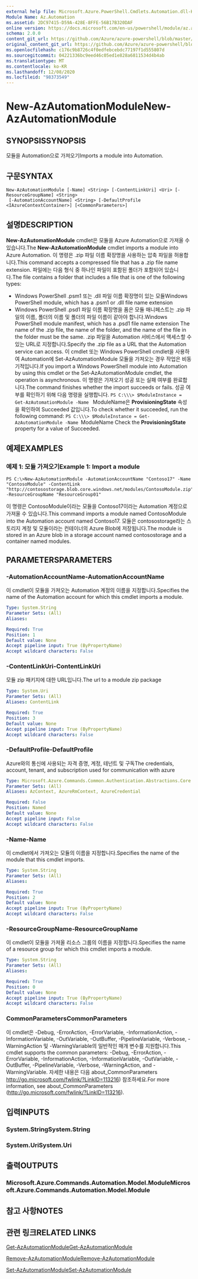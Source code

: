 ```yaml
---
external help file: Microsoft.Azure.PowerShell.Cmdlets.Automation.dll-Help.xml
Module Name: Az.Automation
ms.assetid: 2DC97415-D59A-428E-8FFE-56B17B320DAF
online version: https://docs.microsoft.com/en-us/powershell/module/az.automation/new-azautomationmodule
schema: 2.0.0
content_git_url: https://github.com/Azure/azure-powershell/blob/master/src/Automation/Automation/help/New-AzAutomationModule.md
original_content_git_url: https://github.com/Azure/azure-powershell/blob/master/src/Automation/Automation/help/New-AzAutomationModule.md
ms.openlocfilehash: c176c9b8726c4f0edfebcebdc77197f1d555807d
ms.sourcegitcommit: 04221336bc9eed46c05ed1e828a6811534d4b4ab
ms.translationtype: MT
ms.contentlocale: ko-KR
ms.lasthandoff: 12/08/2020
ms.locfileid: "98373549"
---
```

# <span data-ttu-id="fcbca-101">New-AzAutomationModule</span><span class="sxs-lookup"><span data-stu-id="fcbca-101">New-AzAutomationModule</span></span>

## <span data-ttu-id="fcbca-102">SYNOPSIS</span><span class="sxs-lookup"><span data-stu-id="fcbca-102">SYNOPSIS</span></span>
<span data-ttu-id="fcbca-103">모듈을 Automation으로 가져오기</span><span class="sxs-lookup"><span data-stu-id="fcbca-103">Imports a module into Automation.</span></span>

## <span data-ttu-id="fcbca-104">구문</span><span class="sxs-lookup"><span data-stu-id="fcbca-104">SYNTAX</span></span>

```
New-AzAutomationModule [-Name] <String> [-ContentLinkUri] <Uri> [-ResourceGroupName] <String>
 [-AutomationAccountName] <String> [-DefaultProfile <IAzureContextContainer>] [<CommonParameters>]
```

## <span data-ttu-id="fcbca-105">설명</span><span class="sxs-lookup"><span data-stu-id="fcbca-105">DESCRIPTION</span></span>
<span data-ttu-id="fcbca-106">**New-AzAutomationModule** cmdlet은 모듈을 Azure Automation으로 가져올 수 있습니다.</span><span class="sxs-lookup"><span data-stu-id="fcbca-106">The **New-AzAutomationModule** cmdlet imports a module into Azure Automation.</span></span>
<span data-ttu-id="fcbca-107">이 명령은 .zip 파일 이름 확장명을 사용하는 압축 파일을 허용합니다.</span><span class="sxs-lookup"><span data-stu-id="fcbca-107">This command accepts a compressed file that has a .zip file name extension.</span></span>
<span data-ttu-id="fcbca-108">파일에는 다음 형식 중 하나인 파일이 포함된 폴더가 포함되어 있습니다.</span><span class="sxs-lookup"><span data-stu-id="fcbca-108">The file contains a folder that includes a file that is one of the following types:</span></span> 
- <span data-ttu-id="fcbca-109">Windows PowerShell .psm1 또는 .dll 파일 이름 확장명이 있는 모듈</span><span class="sxs-lookup"><span data-stu-id="fcbca-109">Windows PowerShell module, which has a .psm1 or .dll file name extension</span></span> 
- <span data-ttu-id="fcbca-110">Windows PowerShell .psd1 파일 이름 확장명을 품은 모듈 매니페스트는 .zip 파일의 이름, 폴더의 이름 및 폴더의 파일 이름이 같아야 합니다.</span><span class="sxs-lookup"><span data-stu-id="fcbca-110">Windows PowerShell module manifest, which has a .psd1 file name extension The name of the .zip file, the name of the folder, and the name of the file in the folder must be the same.</span></span>
<span data-ttu-id="fcbca-111">.zip 파일을 Automation 서비스에서 액세스할 수 있는 URL로 지정합니다.</span><span class="sxs-lookup"><span data-stu-id="fcbca-111">Specify the .zip file as a URL that the Automation service can access.</span></span>
<span data-ttu-id="fcbca-112">이 cmdlet 또는 Windows PowerShell cmdlet을 사용하여 Automation에 Set-AzAutomationModule 모듈을 가져오는 경우 작업은 비동기적입니다.</span><span class="sxs-lookup"><span data-stu-id="fcbca-112">If you import a Windows PowerShell module into Automation by using this cmdlet or the Set-AzAutomationModule cmdlet, the operation is asynchronous.</span></span>
<span data-ttu-id="fcbca-113">이 명령은 가져오기 성공 또는 실패 여부를 완료합니다.</span><span class="sxs-lookup"><span data-stu-id="fcbca-113">The command finishes whether the import succeeds or fails.</span></span>
<span data-ttu-id="fcbca-114">성공 여부를 확인하기 위해 다음 명령을 실행합니다. `PS C:\\\> $ModuleInstance = Get-AzAutomationModule -Name ` ModuleName은 **ProvisioningState** 속성을 확인하여 Succeeded 값입니다.</span><span class="sxs-lookup"><span data-stu-id="fcbca-114">To check whether it succeeded, run the following command: `PS C:\\\> $ModuleInstance = Get-AzAutomationModule -Name `ModuleName Check the **ProvisioningState** property for a value of Succeeded.</span></span>

## <span data-ttu-id="fcbca-115">예제</span><span class="sxs-lookup"><span data-stu-id="fcbca-115">EXAMPLES</span></span>

### <span data-ttu-id="fcbca-116">예제 1: 모듈 가져오기</span><span class="sxs-lookup"><span data-stu-id="fcbca-116">Example 1: Import a module</span></span>
```
PS C:\>New-AzAutomationModule -AutomationAccountName "Contoso17" -Name "ContosoModule" -ContentLink "http://contosostorage.blob.core.windows.net/modules/ContosoModule.zip" -ResourceGroupName "ResourceGroup01"
```

<span data-ttu-id="fcbca-117">이 명령은 ContosoModule이라는 모듈을 Contoso17이라는 Automation 계정으로 가져올 수 있습니다.</span><span class="sxs-lookup"><span data-stu-id="fcbca-117">This command imports a module named ContosoModule into the Automation account named Contoso17.</span></span>
<span data-ttu-id="fcbca-118">모듈은 contosostorage라는 스토리지 계정 및 모듈이라는 컨테이너의 Azure Blob에 저장됩니다.</span><span class="sxs-lookup"><span data-stu-id="fcbca-118">The module is stored in an Azure blob in a storage account named contosostorage and a container named modules.</span></span>

## <span data-ttu-id="fcbca-119">PARAMETERS</span><span class="sxs-lookup"><span data-stu-id="fcbca-119">PARAMETERS</span></span>

### <span data-ttu-id="fcbca-120">-AutomationAccountName</span><span class="sxs-lookup"><span data-stu-id="fcbca-120">-AutomationAccountName</span></span>
<span data-ttu-id="fcbca-121">이 cmdlet이 모듈을 가져오는 Automation 계정의 이름을 지정합니다.</span><span class="sxs-lookup"><span data-stu-id="fcbca-121">Specifies the name of the Automation account for which this cmdlet imports a module.</span></span>

```yaml
Type: System.String
Parameter Sets: (All)
Aliases:

Required: True
Position: 1
Default value: None
Accept pipeline input: True (ByPropertyName)
Accept wildcard characters: False
```

### <span data-ttu-id="fcbca-122">-ContentLinkUri</span><span class="sxs-lookup"><span data-stu-id="fcbca-122">-ContentLinkUri</span></span>
<span data-ttu-id="fcbca-123">모듈 zip 패키지에 대한 URL입니다.</span><span class="sxs-lookup"><span data-stu-id="fcbca-123">The url to a module zip package</span></span>

```yaml
Type: System.Uri
Parameter Sets: (All)
Aliases: ContentLink

Required: True
Position: 3
Default value: None
Accept pipeline input: True (ByPropertyName)
Accept wildcard characters: False
```

### <span data-ttu-id="fcbca-124">-DefaultProfile</span><span class="sxs-lookup"><span data-stu-id="fcbca-124">-DefaultProfile</span></span>
<span data-ttu-id="fcbca-125">Azure와의 통신에 사용되는 자격 증명, 계정, 테넌트 및 구독</span><span class="sxs-lookup"><span data-stu-id="fcbca-125">The credentials, account, tenant, and subscription used for communication with azure</span></span>

```yaml
Type: Microsoft.Azure.Commands.Common.Authentication.Abstractions.Core.IAzureContextContainer
Parameter Sets: (All)
Aliases: AzContext, AzureRmContext, AzureCredential

Required: False
Position: Named
Default value: None
Accept pipeline input: False
Accept wildcard characters: False
```

### <span data-ttu-id="fcbca-126">-Name</span><span class="sxs-lookup"><span data-stu-id="fcbca-126">-Name</span></span>
<span data-ttu-id="fcbca-127">이 cmdlet에서 가져오는 모듈의 이름을 지정합니다.</span><span class="sxs-lookup"><span data-stu-id="fcbca-127">Specifies the name of the module that this cmdlet imports.</span></span>

```yaml
Type: System.String
Parameter Sets: (All)
Aliases:

Required: True
Position: 2
Default value: None
Accept pipeline input: True (ByPropertyName)
Accept wildcard characters: False
```

### <span data-ttu-id="fcbca-128">-ResourceGroupName</span><span class="sxs-lookup"><span data-stu-id="fcbca-128">-ResourceGroupName</span></span>
<span data-ttu-id="fcbca-129">이 cmdlet이 모듈을 가져올 리소스 그룹의 이름을 지정합니다.</span><span class="sxs-lookup"><span data-stu-id="fcbca-129">Specifies the name of a resource group for which this cmdlet imports a module.</span></span>

```yaml
Type: System.String
Parameter Sets: (All)
Aliases:

Required: True
Position: 0
Default value: None
Accept pipeline input: True (ByPropertyName)
Accept wildcard characters: False
```

### <span data-ttu-id="fcbca-130">CommonParameters</span><span class="sxs-lookup"><span data-stu-id="fcbca-130">CommonParameters</span></span>
<span data-ttu-id="fcbca-131">이 cmdlet은 -Debug, -ErrorAction, -ErrorVariable, -InformationAction, -InformationVariable, -OutVariable, -OutBuffer, -PipelineVariable, -Verbose, -WarningAction 및 -WarningVariable의 일반적인 매개 변수를 지원합니다.</span><span class="sxs-lookup"><span data-stu-id="fcbca-131">This cmdlet supports the common parameters: -Debug, -ErrorAction, -ErrorVariable, -InformationAction, -InformationVariable, -OutVariable, -OutBuffer, -PipelineVariable, -Verbose, -WarningAction, and -WarningVariable.</span></span> <span data-ttu-id="fcbca-132">자세한 내용은 다음 about_CommonParameters http://go.microsoft.com/fwlink/?LinkID=113216) 참조하세요.</span><span class="sxs-lookup"><span data-stu-id="fcbca-132">For more information, see about_CommonParameters (http://go.microsoft.com/fwlink/?LinkID=113216).</span></span>

## <span data-ttu-id="fcbca-133">입력</span><span class="sxs-lookup"><span data-stu-id="fcbca-133">INPUTS</span></span>

### <span data-ttu-id="fcbca-134">System.String</span><span class="sxs-lookup"><span data-stu-id="fcbca-134">System.String</span></span>

### <span data-ttu-id="fcbca-135">System.Uri</span><span class="sxs-lookup"><span data-stu-id="fcbca-135">System.Uri</span></span>

## <span data-ttu-id="fcbca-136">출력</span><span class="sxs-lookup"><span data-stu-id="fcbca-136">OUTPUTS</span></span>

### <span data-ttu-id="fcbca-137">Microsoft.Azure.Commands.Automation.Model.Module</span><span class="sxs-lookup"><span data-stu-id="fcbca-137">Microsoft.Azure.Commands.Automation.Model.Module</span></span>

## <span data-ttu-id="fcbca-138">참고 사항</span><span class="sxs-lookup"><span data-stu-id="fcbca-138">NOTES</span></span>

## <span data-ttu-id="fcbca-139">관련 링크</span><span class="sxs-lookup"><span data-stu-id="fcbca-139">RELATED LINKS</span></span>

[<span data-ttu-id="fcbca-140">Get-AzAutomationModule</span><span class="sxs-lookup"><span data-stu-id="fcbca-140">Get-AzAutomationModule</span></span>](./Get-AzAutomationModule.md)

[<span data-ttu-id="fcbca-141">Remove-AzAutomationModule</span><span class="sxs-lookup"><span data-stu-id="fcbca-141">Remove-AzAutomationModule</span></span>](./Remove-AzAutomationModule.md)

[<span data-ttu-id="fcbca-142">Set-AzAutomationModule</span><span class="sxs-lookup"><span data-stu-id="fcbca-142">Set-AzAutomationModule</span></span>](./Set-AzAutomationModule.md)


